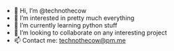 - 👋 Hi, I’m @technothecow
- 👀 I’m interested in pretty much everything
- 🌱 I’m currently learning python stuff
- 💞️ I’m looking to collaborate on any interesting project
- 📫 Contact me: technothecow@pm.me
